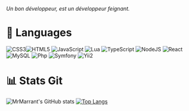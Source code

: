 <i>Un bon développeur, est un développeur feignant.</i>

# 🧰 Languages
![CSS3](https://img.shields.io/badge/css3-%231572B6.svg?style=plastic&logo=css3&logoColor=white)![HTML5](https://img.shields.io/badge/html5-%23E34F26.svg?style=plastic&logo=html5&logoColor=white) ![JavaScript](https://img.shields.io/badge/javascript-%23323330.svg?style=plastic&logo=javascript&logoColor=%23F7DF1E) ![Lua](https://img.shields.io/badge/lua-%232C2D72.svg?style=plastic&logo=lua&logoColor=white) ![TypeScript](https://img.shields.io/badge/typescript-%23007ACC.svg?style=plastic&logo=typescript&logoColor=white) ![NodeJS](https://img.shields.io/badge/node.js-6DA55F?style=plastic&logo=node.js&logoColor=white) ![React](https://img.shields.io/badge/react-%2320232a.svg?style=plastic&logo=react&logoColor=%2361DAFB) ![MySQL](https://img.shields.io/badge/mysql-%2300f.svg?style=plastic&logo=mysql&logoColor=white) ![Php](https://img.shields.io/badge/php-%23F24E1E.svg?style=plastic&logo=php&logoColor=white) ![Symfony](https://img.shields.io/badge/symfony-%232C8EBB.svg?style=plastic&logo=symfony&logoColor=white) ![Yii2](https://img.shields.io/badge/yii2-%232C8EBB.svg?style=plastic&logo=yii2&logoColor=white)

# 📊 Stats Git
![MrMarrant's GitHub stats](https://github-readme-stats.vercel.app/api?username=MrMarrant&show_icons=true&theme=tokyonight)
[![Top Langs](https://github-readme-stats.vercel.app/api/top-langs/?username=MrMarrant&layout=compact&theme=tokyonight)](https://github.com/anuraghazra/github-readme-stats)

<!--
**MrMarrant/MrMarrant** is a ✨ _special_ ✨ repository because its `README.md` (this file) appears on your GitHub profile.

Here are some ideas to get you started:

- 🔭 I’m currently working on ...
- 🌱 I’m currently learning ...
- 👯 I’m looking to collaborate on ...
- 🤔 I’m looking for help with ...
- 💬 Ask me about ...
- 📫 How to reach me: ...
- 😄 Pronouns: ...
- ⚡ Fun fact: ...
-->

